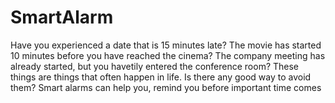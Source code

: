 # SmartAlarm

Have you experienced a date that is 15 minutes late? The movie has started 10 minutes before you have reached the cinema? The company meeting has already started, but you havetily entered the conference room? These things are things that often happen in life. Is there any good way to avoid them? Smart alarms can help you, remind you before important time comes
